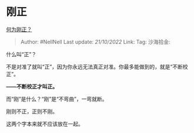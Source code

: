 # 刚正

[何为刚正？](https://www.zhihu.com/question/561150578/answer/2724156567)

> Author: #NellNell
> Last update: *21/10/2022*
> Link:
> Tag:
> 沙海拾金:

什么叫“正”？

不是对准了就叫“正”，因为你永远无法真正对准。你最多能做到的，就是“不断校正”。

**——不断校正才叫正。**

而“刚”是什么？“刚”是“不弯曲”，一弯就断。

刚则不正，正则不刚。

这两个字本来就不应该放在一起。
